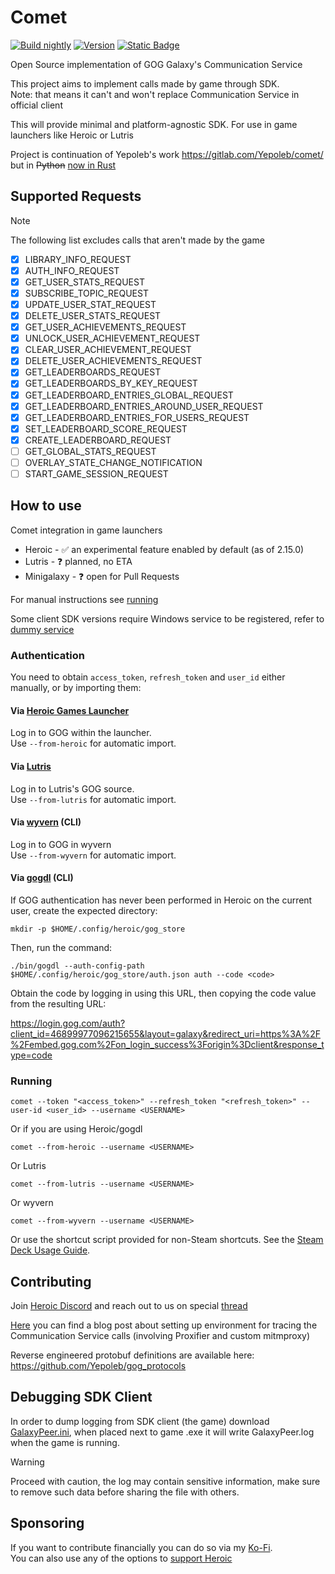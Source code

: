# Comet
[![Build nightly](https://github.com/imLinguin/comet/actions/workflows/build.yml/badge.svg)](https://github.com/imLinguin/comet/actions/workflows/build.yml)
[![Version](https://img.shields.io/github/v/release/imLinguin/comet?label=version)](https://github.com/imLinguin/comet/releases/latest)
[![Static Badge](https://img.shields.io/badge/Steam%20Deck%20Usage%20Guide-darkslategrey?logo=steamdeck)](docs/steamdeck/USAGE.md)


Open Source implementation of GOG Galaxy's Communication Service

This project aims to implement calls made by game through SDK.  
Note: that means it can't and won't replace Communication Service in official client

This will provide minimal and platform-agnostic SDK. For use in game launchers like Heroic or Lutris

Project is continuation of Yepoleb's work https://gitlab.com/Yepoleb/comet/ but in
~~Python~~ [now in Rust](https://github.com/imLinguin/comet/issues/15)


## Supported Requests

> [!NOTE] 
> The following list excludes calls that aren't made by the game

- [x] LIBRARY_INFO_REQUEST
- [x] AUTH_INFO_REQUEST
- [x] GET_USER_STATS_REQUEST
- [x] SUBSCRIBE_TOPIC_REQUEST
- [x] UPDATE_USER_STAT_REQUEST
- [x] DELETE_USER_STATS_REQUEST
- [x] GET_USER_ACHIEVEMENTS_REQUEST
- [x] UNLOCK_USER_ACHIEVEMENT_REQUEST
- [x] CLEAR_USER_ACHIEVEMENT_REQUEST
- [x] DELETE_USER_ACHIEVEMENTS_REQUEST
- [x] GET_LEADERBOARDS_REQUEST
- [x] GET_LEADERBOARDS_BY_KEY_REQUEST
- [x] GET_LEADERBOARD_ENTRIES_GLOBAL_REQUEST
- [x] GET_LEADERBOARD_ENTRIES_AROUND_USER_REQUEST
- [x] GET_LEADERBOARD_ENTRIES_FOR_USERS_REQUEST
- [x] SET_LEADERBOARD_SCORE_REQUEST
- [x] CREATE_LEADERBOARD_REQUEST
- [ ] GET_GLOBAL_STATS_REQUEST
- [ ] OVERLAY_STATE_CHANGE_NOTIFICATION
- [ ] START_GAME_SESSION_REQUEST 

## How to use

Comet integration in game launchers

- Heroic - ✅ an experimental feature enabled by default (as of 2.15.0)
- Lutris - ❓ planned, no ETA
- Minigalaxy - ❓ open for Pull Requests 

For manual instructions see [running](#running)

Some client SDK versions require Windows service to be registered, refer to [dummy service](./dummy-service/README.md)

### Authentication

You need to obtain `access_token`, `refresh_token` and `user_id` either manually, or by importing them:

#### Via [Heroic Games Launcher](https://github.com/Heroic-Games-Launcher/HeroicGamesLauncher)

Log in to GOG within the launcher.  
Use `--from-heroic` for automatic import.

#### Via [Lutris](https://github.com/lutris/lutris)

Log in to Lutris's GOG source.  
Use `--from-lutris` for automatic import.

#### Via [wyvern](https://github.com/nicohman/wyvern) (CLI)

Log in to GOG in wyvern  
Use `--from-wyvern` for automatic import.


#### Via [gogdl](https://github.com/Heroic-Games-Launcher/heroic-gogdl) (CLI)

If GOG authentication has never been performed in Heroic on the current user, create the expected directory:

```
mkdir -p $HOME/.config/heroic/gog_store
```

Then, run the command:

```
./bin/gogdl --auth-config-path $HOME/.config/heroic/gog_store/auth.json auth --code <code>
```

Obtain the code by logging in using this URL, then copying the code value from the resulting URL:

https://login.gog.com/auth?client_id=46899977096215655&layout=galaxy&redirect_uri=https%3A%2F%2Fembed.gog.com%2Fon_login_success%3Forigin%3Dclient&response_type=code

### Running

```
comet --token "<access_token>" --refresh_token "<refresh_token>" --user-id <user_id> --username <USERNAME>
```

Or if you are using Heroic/gogdl

```
comet --from-heroic --username <USERNAME>
```

Or Lutris
```
comet --from-lutris --username <USERNAME>
```

Or wyvern
```
comet --from-wyvern --username <USERNAME>
```

Or use the shortcut script provided for non-Steam shortcuts. See the [Steam Deck Usage Guide](docs/steamdeck/USAGE.md).

## Contributing

Join [Heroic Discord](https://discord.gg/rHJ2uqdquK) and reach out to us on
special [thread](https://discord.com/channels/812703221789097985/1074048840958742648)

[Here](https://imlinguin.vercel.app/blog/galaxy-comm-serv-re-setup) you can find a blog post about setting up
environment for tracing the Communication Service calls (involving Proxifier and custom mitmproxy)

Reverse engineered protobuf definitions are available here: https://github.com/Yepoleb/gog_protocols

## Debugging SDK Client

In order to dump logging from SDK client (the game) download [GalaxyPeer.ini](https://items.gog.com/GalaxyPeer.zip),
when placed next to game .exe it will write GalaxyPeer.log when the game is running.

> [!WARNING]  
> Proceed with caution, the log may contain sensitive information,
> make sure to remove such data before sharing the file with others.

## Sponsoring

If you want to contribute financially you can do so via my [Ko-Fi](https://ko-fi.com/imlinguin).  
You can also use any of the options to [support Heroic](https://heroicgameslauncher.com/donate)

